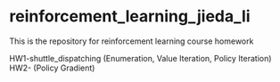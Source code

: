 # reinforcement_learning_jieda_li
This is the repository for reinforcement learning course homework

HW1-shuttle_dispatching (Enumeration, Value Iteration, Policy Iteration)
HW2- (Policy Gradient)
